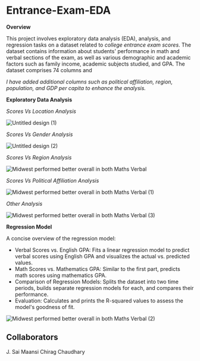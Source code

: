 # Entrance-Exam-EDA
**Overview**

This project involves exploratory data analysis (EDA), analysis, and regression tasks on a dataset related to *college entrance exam scores*. The dataset contains information about students' performance in math and verbal sections of the exam, as well as various demographic and academic factors such as family income, academic subjects studied, and GPA. The dataset comprises 74 columns and 

*I have added additional columns such as political affiliation, region, population, and GDP per capita to enhance the analysis.*

**Exploratory Data Analysis**

*Scores Vs Location Analysis*

![Untitled design (1)](https://github.com/chirag-xcvii/Entrance-Exam-EDA/assets/146003422/33cbbf78-3093-4fdb-bb9e-3b7ad0fdbba5)

*Scores Vs Gender Analysis*

![Untitled design (2)](https://github.com/chirag-xcvii/Entrance-Exam-EDA/assets/146003422/f0c37e88-ca9c-46e2-93a5-6e088f7d1dc6)

*Scores Vs Region Analysis*

![Midwest performed better overall in both Maths   Verbal](https://github.com/chirag-xcvii/Entrance-Exam-EDA/assets/146003422/fb9ebb57-fb54-4f89-ab97-b0c91bde24c3)

*Scores Vs Political Affiliation Analysis*

![Midwest performed better overall in both Maths   Verbal (1)](https://github.com/chirag-xcvii/Entrance-Exam-EDA/assets/146003422/cdd99120-6a1d-414e-aead-71552ba9addb)

*Other Analysis*

![Midwest performed better overall in both Maths   Verbal (3)](https://github.com/chirag-xcvii/Entrance-Exam-EDA/assets/146003422/10c1132e-b57a-4065-a6f4-c33dc3a113c4)

**Regression Model**

A concise overview of the regression model:

- Verbal Scores vs. English GPA: Fits a linear regression model to predict verbal scores using English GPA and visualizes the actual vs. predicted values.
- Math Scores vs. Mathematics GPA: Similar to the first part, predicts math scores using mathematics GPA.
- Comparison of Regression Models: Splits the dataset into two time periods, builds separate regression models for each, and compares their performance.
- Evaluation: Calculates and prints the R-squared values to assess the model's goodness of fit.

![Midwest performed better overall in both Maths   Verbal (2)](https://github.com/chirag-xcvii/Entrance-Exam-EDA/assets/146003422/698b62fb-1f72-4080-8b68-87f6b5c99d4e)

## Collaborators
J. Sai Maansi
Chirag Chaudhary
